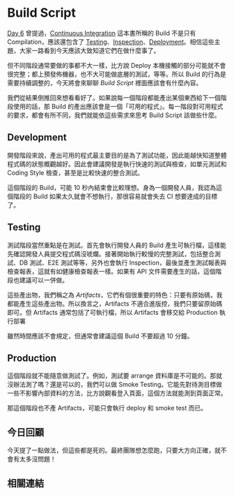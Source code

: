 # Build Script

[Day 6][] 曾提過，[Continuous Integration][] 這本書所稱的 Build 不是只有 Compilation，應該還包含了 [Testing][Day 7]、[Inspection][Day 19]、[Deployment][Day 13]。相信這些主題，大家一路看到今天應該大致知道它們在做什麼事了。

但不同階段通常要做的事都不大一樣，比方說 Deploy 本機接觸的部分可能就不會很完整；都上預發佈機器，也不大可能做底層的測試，等等。所以 Build 的行為是需要持續調整的，今天將會來聊聊 *Build Script* 裡面應該會有什麼內容。

我們從結果倒推回來想看看好了。如果說每一個階段都能產出某個東西給下一個階段使用的話，那 Build 的產出應該會是一個「可用的程式」。每一階段對可用程式的要求，都會有所不同，我們就能依這些需求來思考 Build Script 該做些什麼。

## Development

開發階段來說，產出可用的程式最主要目的是為了測試功能，因此能越快知道整體程式碼的狀態概觀越好。因此會建議開發是執行快速的測試與檢查，如單元測試和 Coding Style 檢查，甚至是比較快速的整合測試。

這個階段的 Build，可能 10 秒內結束會比較理想。身為一個開發人員，我認為這個階段的 Build 如果太久就會不想執行，那很容易就會失去 CI 想要達成的目標了。

## Testing

測試階段當然重點是在測試。首先會執行開發人員的 Build 產生可執行檔，這樣能先確認開發人員提交程式碼沒唬爛。接著開始執行較慢的完整測試，包括整合測試、DB 測試、E2E 測試等等，另外也會執行 Inspection，最後並產生測試報表與檢查報表，這就有如健康檢查報表一樣。如果有 API 文件需要產生的話，這個階段也建議可以一併做。

這些產出物，我們稱之為 *Artifacts*，它們有個很重要的特色：只要有原始碼，我都能產生這些產出物。所以換言之，Artifacts 不適合進版控，我們只要留原始碼即可。但 Artifacts 通常包括了可執行檔，所以 Artifacts 會移交給 Production 執行部署

雖然時間應該不會規定，但通常會建議這個 Build 不要超過 10 分鐘。

## Production

這個階段就不能隨意做測試了。例如，測試要 arrange 資料庫是不可能的。那就沒辦法測了嗎？還是可以的，我們可以做 Smoke Testing。它能先對待測目標做一些不影響內部資料的方法，比方說觀看登入頁面，這個方法就能測到頁面正常。

那這個階段也不產 Artifacts，可能只會執行 deploy 和 smoke test 而已。

## 今日回顧

今天提了一點做法，但這些都是死的。最終團隊想怎麼跑，只要大方向正確，就不會有太多沒問題！

## 相關連結

[Continuous Integration]: https://www.amazon.com/Continuous-Integration-Improving-Software-Reducing/dp/0321336380

[Day 6]: day06.md
[Day 7]: day07.md
[Day 13]: day13.md
[Day 19]: day19.md
